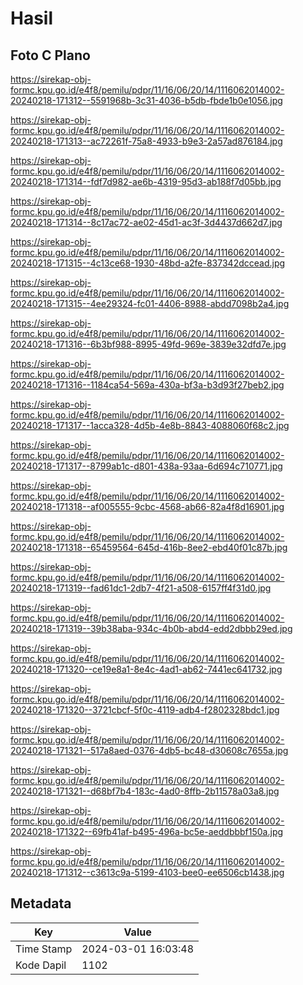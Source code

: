 # Hasil

## Foto C Plano

https://sirekap-obj-formc.kpu.go.id/e4f8/pemilu/pdpr/11/16/06/20/14/1116062014002-20240218-171312--5591968b-3c31-4036-b5db-fbde1b0e1056.jpg

https://sirekap-obj-formc.kpu.go.id/e4f8/pemilu/pdpr/11/16/06/20/14/1116062014002-20240218-171313--ac72261f-75a8-4933-b9e3-2a57ad876184.jpg

https://sirekap-obj-formc.kpu.go.id/e4f8/pemilu/pdpr/11/16/06/20/14/1116062014002-20240218-171314--fdf7d982-ae6b-4319-95d3-ab188f7d05bb.jpg

https://sirekap-obj-formc.kpu.go.id/e4f8/pemilu/pdpr/11/16/06/20/14/1116062014002-20240218-171314--8c17ac72-ae02-45d1-ac3f-3d4437d662d7.jpg

https://sirekap-obj-formc.kpu.go.id/e4f8/pemilu/pdpr/11/16/06/20/14/1116062014002-20240218-171315--4c13ce68-1930-48bd-a2fe-837342dccead.jpg

https://sirekap-obj-formc.kpu.go.id/e4f8/pemilu/pdpr/11/16/06/20/14/1116062014002-20240218-171315--4ee29324-fc01-4406-8988-abdd7098b2a4.jpg

https://sirekap-obj-formc.kpu.go.id/e4f8/pemilu/pdpr/11/16/06/20/14/1116062014002-20240218-171316--6b3bf988-8995-49fd-969e-3839e32dfd7e.jpg

https://sirekap-obj-formc.kpu.go.id/e4f8/pemilu/pdpr/11/16/06/20/14/1116062014002-20240218-171316--1184ca54-569a-430a-bf3a-b3d93f27beb2.jpg

https://sirekap-obj-formc.kpu.go.id/e4f8/pemilu/pdpr/11/16/06/20/14/1116062014002-20240218-171317--1acca328-4d5b-4e8b-8843-4088060f68c2.jpg

https://sirekap-obj-formc.kpu.go.id/e4f8/pemilu/pdpr/11/16/06/20/14/1116062014002-20240218-171317--8799ab1c-d801-438a-93aa-6d694c710771.jpg

https://sirekap-obj-formc.kpu.go.id/e4f8/pemilu/pdpr/11/16/06/20/14/1116062014002-20240218-171318--af005555-9cbc-4568-ab66-82a4f8d16901.jpg

https://sirekap-obj-formc.kpu.go.id/e4f8/pemilu/pdpr/11/16/06/20/14/1116062014002-20240218-171318--65459564-645d-416b-8ee2-ebd40f01c87b.jpg

https://sirekap-obj-formc.kpu.go.id/e4f8/pemilu/pdpr/11/16/06/20/14/1116062014002-20240218-171319--fad61dc1-2db7-4f21-a508-6157ff4f31d0.jpg

https://sirekap-obj-formc.kpu.go.id/e4f8/pemilu/pdpr/11/16/06/20/14/1116062014002-20240218-171319--39b38aba-934c-4b0b-abd4-edd2dbbb29ed.jpg

https://sirekap-obj-formc.kpu.go.id/e4f8/pemilu/pdpr/11/16/06/20/14/1116062014002-20240218-171320--ce19e8a1-8e4c-4ad1-ab62-7441ec641732.jpg

https://sirekap-obj-formc.kpu.go.id/e4f8/pemilu/pdpr/11/16/06/20/14/1116062014002-20240218-171320--3721cbcf-5f0c-4119-adb4-f2802328bdc1.jpg

https://sirekap-obj-formc.kpu.go.id/e4f8/pemilu/pdpr/11/16/06/20/14/1116062014002-20240218-171321--517a8aed-0376-4db5-bc48-d30608c7655a.jpg

https://sirekap-obj-formc.kpu.go.id/e4f8/pemilu/pdpr/11/16/06/20/14/1116062014002-20240218-171321--d68bf7b4-183c-4ad0-8ffb-2b11578a03a8.jpg

https://sirekap-obj-formc.kpu.go.id/e4f8/pemilu/pdpr/11/16/06/20/14/1116062014002-20240218-171322--69fb41af-b495-496a-bc5e-aeddbbbf150a.jpg

https://sirekap-obj-formc.kpu.go.id/e4f8/pemilu/pdpr/11/16/06/20/14/1116062014002-20240218-171312--c3613c9a-5199-4103-bee0-ee6506cb1438.jpg


## Metadata

| Key        | Value               |
| ---------- | ------------------- |
| Time Stamp | 2024-03-01 16:03:48 |
| Kode Dapil | 1102                |



